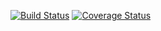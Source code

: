 [![Build Status](https://travis-ci.org/zanloy/picard.svg)](https://travis-ci.org/zanloy/picard)
[![Coverage Status](https://coveralls.io/repos/zanloy/picard/badge.svg?branch=master&service=github)](https://coveralls.io/github/zanloy/picard?branch=master)
